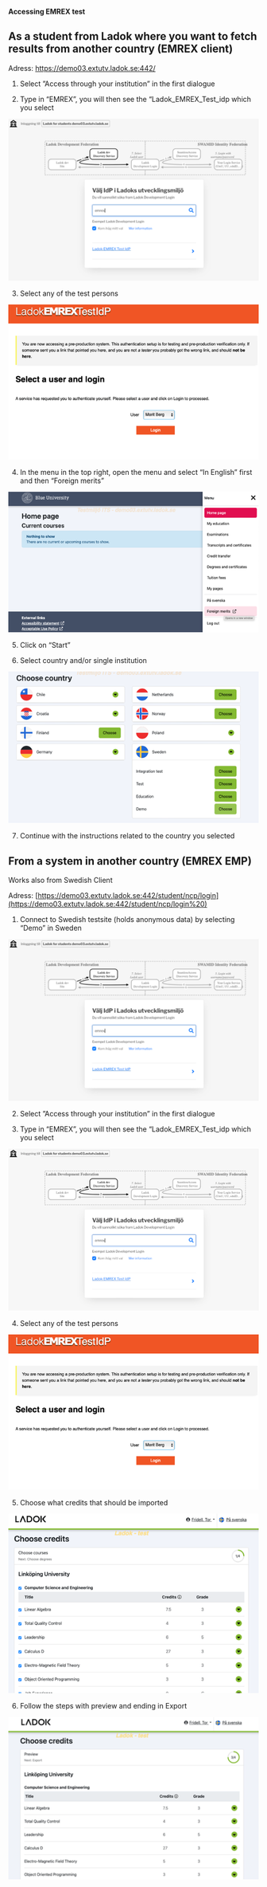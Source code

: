 **Accessing EMREX test**

## As a student from Ladok where you want to fetch results from another country (EMREX client)

Adress: <https://demo03.extutv.ladok.se:442/>

1. Select ”Access through your institution” in the first dialogue

2. Type in “EMREX”, you will then see the “Ladok_EMREX_Test_idp which you select

![Architecture](images/Picture2.png)

3. Select any of the test persons

![Architecture](images/Picture3.png)

4. In the menu in the top right, open the menu and select “In English” first and then “Foreign merits”

![Architecture](images/Picture4.png)

5. Click on “Start”

6. Select country and/or single institution

![Architecture](images/Picture5.png)

7. Continue with the instructions related to the country you selected



## From a system in another country (EMREX EMP)

Works also from Swedish Client

Adress: [https://demo03.extutv.ladok.se:442/student/ncp/login](https://demo03.extutv.ladok.se:442/student/ncp/login%20)

1. Connect to Swedish testsite (holds anonymous data) by selecting “Demo” in Sweden

![Architecture](images/Picture2.png)

2. Select ”Access through your institution” in the first dialogue

3. Type in “EMREX”, you will then see the “Ladok_EMREX_Test_idp which you select

![Architecture](images/Picture6.png)

4. Select any of the test persons

![Architecture](images/Picture3.png)

5. Choose what credits that should be imported

![Architecture](images/Picture7.png)

6. Follow the steps with preview and ending in Export

![Architecture](images/Picture8.png)

